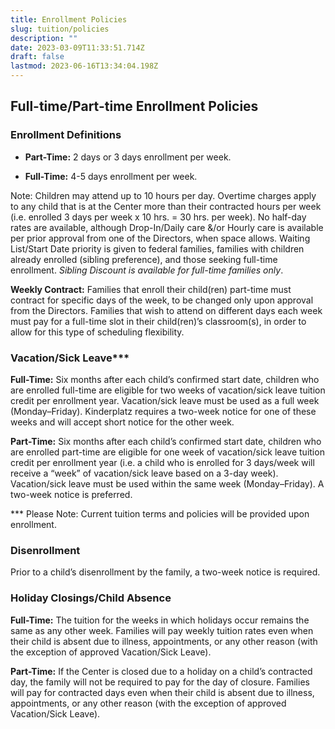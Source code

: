 ```yaml
---
title: Enrollment Policies
slug: tuition/policies
description: ""
date: 2023-03-09T11:33:51.714Z
draft: false
lastmod: 2023-06-16T13:34:04.198Z
---
```


## Full-time/Part-time Enrollment Policies

### Enrollment Definitions

*   **Part-Time:** 2 days or 3 days enrollment per week.

*   **Full-Time:** 4-5 days enrollment per week.


Note: Children may attend up to 10 hours per day. Overtime charges apply to any child that is at the Center more than their contracted hours per week (i.e. enrolled 3 days per week x 10 hrs. = 30 hrs. per week). No half-day rates are available, although Drop-In/Daily care &/or Hourly care is available per prior approval from one of the Directors, when space allows. Waiting List/Start Date priority is given to federal families, families with children already enrolled (sibling preference), and those seeking full-time enrollment. _Sibling Discount is available for full-time families only_.

**Weekly Contract:** Families that enroll their child(ren) part-time must contract for specific days of the week, to be changed only upon approval from the Directors. Families that wish to attend on different days each week must pay for a full-time slot in their child(ren)’s classroom(s), in order to allow for this type of scheduling flexibility.

### Vacation/Sick Leave\*\*\*

**Full-Time:** Six months after each child’s confirmed start date, children who are enrolled full-time are eligible for two weeks of vacation/sick leave tuition credit per enrollment year. Vacation/sick leave must be used as a full week (Monday–Friday). Kinderplatz requires a two-week notice for one of these weeks and will accept short notice for the other week.

**Part-Time:** Six months after each child’s confirmed start date, children who are enrolled part-time are eligible for one week of vacation/sick leave tuition credit per enrollment year (i.e. a child who is enrolled for 3 days/week will receive a “week” of vacation/sick leave based on a 3-day week). Vacation/sick leave must be used within the same week (Monday–Friday). A two-week notice is preferred.

\*\*\* Please Note: Current tuition terms and policies will be provided upon enrollment.

### Disenrollment

Prior to a child’s disenrollment by the family, a two-week notice is required.

### Holiday Closings/Child Absence

**Full-Time:** The tuition for the weeks in which holidays occur remains the same as any other week. Families will pay weekly tuition rates even when their child is absent due to illness, appointments, or any other reason (with the exception of approved Vacation/Sick Leave).

**Part-Time:** If the Center is closed due to a holiday on a child’s contracted day, the family will not be required to pay for the day of closure. Families will pay for contracted days even when their child is absent due to illness, appointments, or any other reason (with the exception of approved Vacation/Sick Leave).